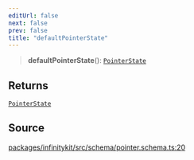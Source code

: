 ```yaml
---
editUrl: false
next: false
prev: false
title: "defaultPointerState"
---
```


> **defaultPointerState**(): [`PointerState`](../type-aliases/PointerState.md)

## Returns

[`PointerState`](../type-aliases/PointerState.md)

## Source

[packages/infinitykit/src/schema/pointer.schema.ts:20](https://github.com/nodenogg-in/alpha-p2p/blob/e7369be/packages/infinitykit/src/schema/pointer.schema.ts#L20)
